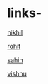 # links-
[nikhil](https://www.Github.com/nikhilpsathyanathan)

[rohit](https://github.com/innovative-roh)

[sahin](https://www.youtube.com/channel/UCBjEP-Rj2heWbo6Yj5afrSg)

[vishnu](https://www.youtube.com/channel/UC9PLqRb4v1stXwqG4FJWGAg)
